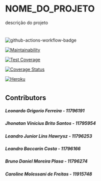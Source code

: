 # NOME_DO_PROJETO

descrição do projeto

#

![github-actions-workflow-badge](https://github.com/leogrigs/EP-ESI/actions/workflows/rubyonrails.yml/badge.svg)

[![Maintainability](https://api.codeclimate.com/v1/badges/48ae43eabd166b88f491/maintainability)](https://codeclimate.com/github/leogrigs/EP-ESI/maintainability)

[![Test Coverage](https://api.codeclimate.com/v1/badges/48ae43eabd166b88f491/test_coverage)](https://codeclimate.com/github/leogrigs/EP-ESI/test_coverage)

[![Coverage Status](https://coveralls.io/repos/github/leogrigs/EP-ESI/badge.svg?branch=main)](https://coveralls.io/github/leogrigs/EP-ESI?branch=main)

[![Heroku](https://img.shields.io/badge/Heroku-430098?style=for-the-badge&logo=heroku&logoColor=white)](https://fathomless-spire-23639.herokuapp.com)

#

## Contributors

##### Leonardo Grigorio Ferreira - 11796191
##### Jhonatan Vinicius Brito Santos - 11795954
##### Leandro Junior Lins Hawrysz - 11796253
##### Leandro Baccarin Costa - 11796166
##### Bruno Daniel Moreira Plasa - 11796274
##### Caroline Molessani de Freitas - 11915748



